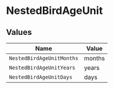 # NestedBirdAgeUnit


## Values

| Name                      | Value                     |
| ------------------------- | ------------------------- |
| `NestedBirdAgeUnitMonths` | months                    |
| `NestedBirdAgeUnitYears`  | years                     |
| `NestedBirdAgeUnitDays`   | days                      |